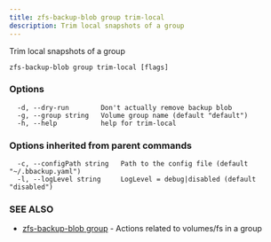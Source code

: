 ```yaml
---
title: zfs-backup-blob group trim-local
description: Trim local snapshots of a group
---
```


Trim local snapshots of a group

```
zfs-backup-blob group trim-local [flags]
```

### Options

```
  -d, --dry-run        Don't actually remove backup blob
  -g, --group string   Volume group name (default "default")
  -h, --help           help for trim-local
```

### Options inherited from parent commands

```
  -c, --configPath string   Path to the config file (default "~/.bbackup.yaml")
  -l, --logLevel string     LogLevel = debug|disabled (default "disabled")
```

### SEE ALSO

* [zfs-backup-blob group](/cli/zfs-backup-blob_group/)	 - Actions related to volumes/fs in a group

